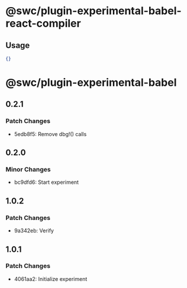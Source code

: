 # @swc/plugin-experimental-babel-react-compiler

## Usage

```json
{}
```

# @swc/plugin-experimental-babel

## 0.2.1

### Patch Changes

- 5edb8f5: Remove dbg!() calls

## 0.2.0

### Minor Changes

- bc9dfd6: Start experiment

## 1.0.2

### Patch Changes

- 9a342eb: Verify

## 1.0.1

### Patch Changes

- 4061aa2: Initialize experiment
